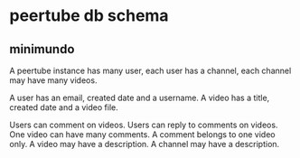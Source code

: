 # peertube db schema

## minimundo

A peertube instance has many user, each user has a channel, each channel may have many videos.

A user has an email, created date and a username. A video has a title, created date and a video file.

Users can comment on videos. Users can reply to comments on videos. One video can have many comments. A comment belongs to one video only. A video may have a description. A channel may have a description.

